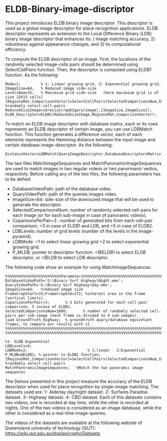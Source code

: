 # ELDB-Binary-image-discriptor
This project introduces ELDB binary image descriptor. This descriptor is used as a global image descriptor for place recognition applications. ELDB descriptor represents an extension to the Local Difference Binary (LDB) binary image descriptor that enhances its: ) image matching accuracy, 2) robustness against appearance changes, and 3) its computational efficiency.

To compute the ELDB descriptor of an image. First, the locations of the randomly selected image-cells pairs should be determined using SelectCellPairs function. Then, the descriptor is computed using ELDB1 function. As the following:


```
Mode=1;         % 1: Linear growing grid, 2: Exponential growing grid.
ImageSize=64;   % Reduced image side-size
LevelsNum=15;   % Maximium grid side-size   (here maximium grid is of size 15X15 cells)
[RegionsMat,ComparisonVector]=SelectCellPairs(SelectedComparisonsNum,ImageSize,LDBLevels,LDBMode);         %randomly select cell-pairs
ReducedSizeImage=imresize(rgeb2gary(image),[ImageSize,ImageSize]);
ELDB_Descriptor=ELDB1(ReducedSizeImage,RegionsMat,ComparisonVector);
```
To match an ELDB image descriptor with database matrix, each or its rows represents an ELDB descriptor of certain image, you can use LDBMatch function. This function generates a difference vector, each of each elements represents the Hamming distance between the input image and certain database image-descriptor. As the following:

```
DistanceVector=LDBMatch(QuaryImageDescriptor,DatabaseDescriptorsMatrix);
```

The two files MatchImageSequances and MatchPanoramicImageSequances are used to match images in two regular videos or two panormanic vedios, respectivly. Before calling any of the two files, the following parameters has to be defied:
- DatabaseVideoPath: path of the database video.
- QuaryVideoPath: path of the queries images video.
- ImageSize=64:   side-size of the downsized image that will be used to generate the descriptor.
- SelectedComparisonsNum: number of randomly selected cell-pairs for each image (or for each sub-image in case of panoramic videos).
- CoparisonsPerPair=3  : number of generated bits from each cell-pair comparison; =3 in case of ELDB1 and LDB, and =5 in case of ELDB2. 
- LDBLevels: number of grid levels (number of the levels in the image-pyramid).
- LDBMode:  =1 to select linear growing grid   =2 to select exponential growing grid.
- P_MLDB: pointer to descriptor function. =@ELDB1 to select ELDB descriptor, or =@LDB to select LDB descriptor.

The following code show an example for using MatchImageSequances:

```
%%%%%%%%%%%%%%%%%%%%%%%%%Parameters%%%%%%%%%%%%%%%%%%%%%%%%%%%%%%%%%%%%%%%%
DatabaseVideoPath='G:\Binary Surf Highway\Night.wmv';
QuaryVideoPath='G:\Binary Surf Highway\Day.wmv';
ImageSize=64;   %redused image size
FrameCropStart=33;FrameCropEnd=172; %interest area in the frame (vertical limits).
CoparisonsPerPair=3;       % 3 bits generated for each cell-pair comparison, 5 incase of ELDB2. 
SelectedComparisonsNum=1000;       % number of randomly selected cell-pairs per sub-image (each frame is divided to 4 sub-images).
load GroundTruth_Highway;  % groundtruth quary/database equivelant frames, to compare our results with it.
%%%%%%%%%%%%%%%%%%%%%%%%%%%%%%%%%%%%%%%%%%%%%%%%%%%%%%%%%%%%%%%%%%%%%%%%%%%%%%%%%%%%%%%%%%%%%%%%%%%%%%%%
%%%%%%%%%%%%%%%%%%%%%%%%%%%%%%%%%%%%%%%%%%%%%%%%%%%%%%%%%%%%%%%%%%%%%%%%%%%%%%%%%%%%%%%%%%%%%%%%%%%%%%%%

%1- ELDB Exponential
LDBLevels=4;
LDBMode=2;                           % 1:linear   2:Exponential 
P_MLDB=@ELDB1; % pointer to ELDB1 function;
[RegionsMat,ComparisonVector]=SelectCellPairs(SelectedComparisonsNum,ImageSize,LDBLevels,LDBMode); %randomly select cell-pairs
MatchPanoramicImageSequances;   %Match the two panoramic image sequences
```


The Demos presented in this project measure the accuracy of the ELDB descriptor when used for place recognition by single-image matching. The datasets used are: 
1- Alderlay day/night dataset.
2- Surfares Paradise dataset.
3- Highway dataset.
4- CBD dataset.
Each of this datasets contains two videos, one is recorded at day time, while the other is recorded at nights. One of the two videos is considered as an image database, while the other is considered as a real-time image-queries.

The videos of the datasets are available at the following website of Queensland university of technology (QUT):
https://wiki.qut.edu.au/display/cyphy/Datasets
